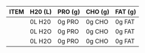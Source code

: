 |          ITEM           | H20 (L)  | PRO (g)   | CHO (g)  | FAT (g) |
|-------------------------|----------|-----------|----------|---------|
|                         | 0L H20   | 0g PRO    | 0g CHO   | 0g FAT  |
|                         | 0L H2O   | 0g PRO    | 0g CHO   | 0g FAT  |
|                         | 0L H2O   | 0g PRO    | 0g CHO   | 0g FAT  |
